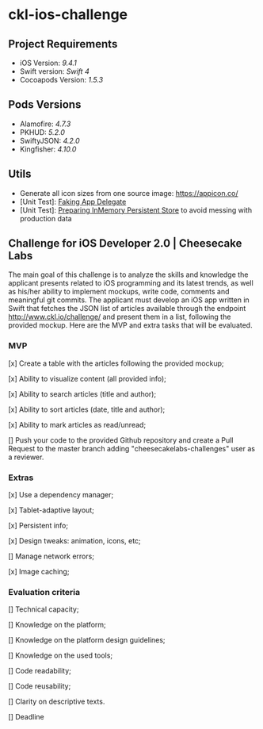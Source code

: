 # ckl-ios-challenge

## Project Requirements

* iOS Version: *9.4.1*
* Swift version: *Swift 4*
* Cocoapods Version: *1.5.3*

## Pods Versions

* Alamofire: *4.7.3*
* PKHUD: *5.2.0*
* SwiftyJSON: *4.2.0*
* Kingfisher: *4.10.0*

## Utils

* Generate all icon sizes from one source image: https://appicon.co/
* [Unit Test]: [Faking App Delegate](https://marcosantadev.com/fake-appdelegate-unit-testing-swift/)
* [Unit Test]: [Preparing InMemory Persistent Store](https://medium.com/flawless-app-stories/cracking-the-tests-for-core-data-15ef893a3fee) to avoid messing with production data

## Challenge for iOS Developer 2.0 | Cheesecake Labs

The main goal of this challenge is to analyze the skills and knowledge the applicant presents related to iOS programming and its latest trends, as well as his/her ability to implement mockups, write code, comments and meaningful git commits.
The applicant must develop an iOS app written in Swift that fetches the JSON list of articles available through the endpoint http://www.ckl.io/challenge/ and present them in a list, following the provided mockup. Here are the MVP and extra tasks that will be evaluated.

### MVP

[x] Create a table with the articles following the provided mockup;

[x] Ability to visualize content (all provided info);

[x] Ability to search articles (title and author);

[x] Ability to sort articles (date, title and author);

[x] Ability to mark articles as read/unread;

[] Push your code to the provided Github repository and create a Pull Request to the master branch adding "cheesecakelabs-challenges" user as a reviewer.

### Extras

[x] Use a dependency manager;

[x] Tablet-adaptive layout;

[x] Persistent info;

[x] Design tweaks: animation, icons, etc;

[] Manage network errors;

[x] Image caching;

### Evaluation criteria

[] Technical capacity;

[] Knowledge on the platform;

[] Knowledge on the platform design guidelines;

[] Knowledge on the used tools;

[] Code readability;

[] Code reusability;

[] Clarity on descriptive texts.

[] Deadline
